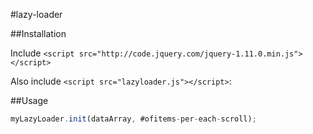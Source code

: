 #lazy-loader

##Installation

Include ```<script src="http://code.jquery.com/jquery-1.11.0.min.js"></script>```

Also include ```<script src="lazyloader.js"></script>```:

##Usage
```javascript
myLazyLoader.init(dataArray, #ofitems-per-each-scroll);
```
